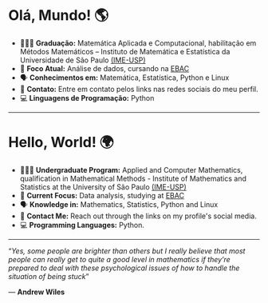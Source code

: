 # Olá, Mundo! 🌎

- 🧑🏽‍🎓 **Graduação:** Matemática Aplicada e Computacional, habilitação em Métodos Matemáticos – Instituto de Matemática e Estatística da Universidade de São Paulo [(IME-USP)](https://www.ime.usp.br/instituto/)
- 🎯 **Foco Atual:** Análise de dados, cursando na [EBAC](https://ebaconline.com.br/cientista-de-dados)
- 🗣️ **Conhecimentos em:** Matemática, Estatística, Python e Linux
- 📧 **Contato:** Entre em contato pelos links nas redes sociais do meu perfil.
- 💻 **Linguagens de Programação:** Python


---

# Hello, World! 🌍
- 🧑🏽‍🎓 **Undergraduate Program:** Applied and Computer Mathematics, qualification in Mathematical Methods - Institute of Mathematics and Statistics at the University of São Paulo [(IME-USP)](https://www.ime.usp.br/en/institute/)
- 🎯 **Current Focus:** Data analysis, studying at [EBAC](https://ebaconline.com.br/about-us)
- 🗣️ **Knowledge in:** Mathematics, Statistics, Python and Linux
- 📧 **Contact Me:** Reach out through the links on my profile's social media.
- 💻 **Programming Languages:** Python.

---

“_Yes, some people are brighter than others but I really believe that most people can really get to quite a good level in mathematics if they’re prepared to deal with these psychological issues of how to handle the situation of being stuck_”

— **Andrew Wiles**
